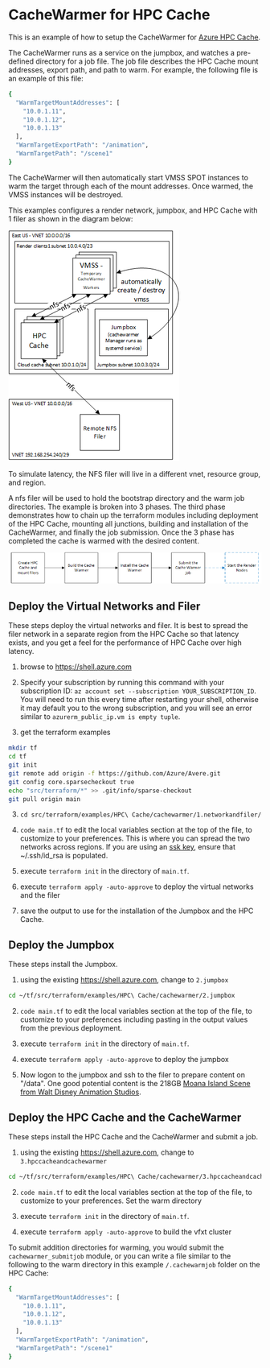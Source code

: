 # CacheWarmer for HPC Cache

This is an example of how to setup the CacheWarmer for [Azure HPC Cache](https://azure.microsoft.com/services/hpc-cache/).

The CacheWarmer runs as a service on the jumpbox, and watches a pre-defined directory for a job file.  The job file describes the HPC Cache mount addresses, export path, and path to warm.  For example, the following file is an example of this file:

```bash
{
  "WarmTargetMountAddresses": [
    "10.0.1.11",
    "10.0.1.12",
    "10.0.1.13"
  ],
  "WarmTargetExportPath": "/animation",
  "WarmTargetPath": "/scene1"
}
```

The CacheWarmer will then automatically start VMSS SPOT instances to warm the target through each of the mount addresses.  Once warmed, the VMSS instances will be destroyed.

This examples configures a render network, jumpbox, and HPC Cache with 1 filer as shown in the diagram below:

![The architecture](../../../../../docs/images/terraform/cachewarmer-hpcc.png)

To simulate latency, the NFS filer will live in a different vnet, resource group, and region.

A nfs filer will be used to hold the bootstrap directory and the warm job directories.  The example is broken into 3 phases.  The third phase demonstrates how to chain up the terraform modules including deployment of the HPC Cache, mounting all junctions, building and installation of the CacheWarmer, and finally the job submission.  Once the 3 phase has completed the cache is warmed with the desired content.

![The architecture](../../../../../docs/images/terraform/cachewarmerpipeline-hpcc.png)

## Deploy the Virtual Networks and Filer

These steps deploy the virtual networks and filer.  It is best to spread the filer network in a separate region from the HPC Cache so that latency exists, and you get a feel for the performance of HPC Cache over high latency.

1. browse to https://shell.azure.com

2. Specify your subscription by running this command with your subscription ID:  ```az account set --subscription YOUR_SUBSCRIPTION_ID```.  You will need to run this every time after restarting your shell, otherwise it may default you to the wrong subscription, and you will see an error similar to `azurerm_public_ip.vm is empty tuple`.

2. get the terraform examples
```bash
mkdir tf
cd tf
git init
git remote add origin -f https://github.com/Azure/Avere.git
git config core.sparsecheckout true
echo "src/terraform/*" >> .git/info/sparse-checkout
git pull origin main
```

3. `cd src/terraform/examples/HPC\ Cache/cachewarmer/1.networkandfiler/`

4. `code main.tf` to edit the local variables section at the top of the file, to customize to your preferences.  This is where you can spread the two networks across regions.  If you are using an [ssk key](https://docs.microsoft.com/en-us/azure/virtual-machines/linux/mac-create-ssh-keys), ensure that ~/.ssh/id_rsa is populated.

5. execute `terraform init` in the directory of `main.tf`.

6. execute `terraform apply -auto-approve` to deploy the virtual networks and the filer

7. save the output to use for the installation of the Jumpbox and the HPC Cache.

## Deploy the Jumpbox

These steps install the Jumpbox.

1. using the existing https://shell.azure.com, change to `2.jumpbox`

```bash
cd ~/tf/src/terraform/examples/HPC\ Cache/cachewarmer/2.jumpbox
```

2. `code main.tf` to edit the local variables section at the top of the file, to customize to your preferences including pasting in the output values from the previous deployment.

3. execute `terraform init` in the directory of `main.tf`.

4. execute `terraform apply -auto-approve` to deploy the jumpbox

5. Now logon to the jumpbox and ssh to the filer to prepare content on "/data".  One good potential content is the 218GB [Moana Island Scene from  Walt Disney Animation Studios](https://www.technology.disneyanimation.com/islandscene).

## Deploy the HPC Cache and the CacheWarmer

These steps install the HPC Cache and the CacheWarmer and submit a job.

1. using the existing https://shell.azure.com, change to `3.hpccacheandcachewarmer`

```bash
cd ~/tf/src/terraform/examples/HPC\ Cache/cachewarmer/3.hpccacheandcachewarmer
```

2. `code main.tf` to edit the local variables section at the top of the file, to customize to your preferences.  Set the warm directory

3. execute `terraform init` in the directory of `main.tf`.

4. execute `terraform apply -auto-approve` to build the vfxt cluster

To submit addition directories for warming, you would submit the `cachewarmer_submitjob` module, or you can write a file similar to the following to the warm directory in this example `/.cachewarmjob` folder on the HPC Cache:

```bash
{
  "WarmTargetMountAddresses": [
    "10.0.1.11",
    "10.0.1.12",
    "10.0.1.13"
  ],
  "WarmTargetExportPath": "/animation",
  "WarmTargetPath": "/scene1"
}
```